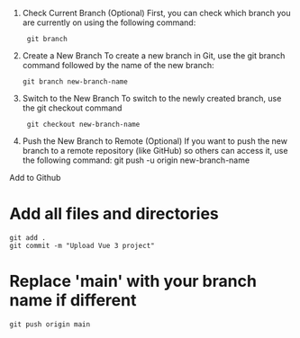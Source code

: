 1. Check Current Branch (Optional)
First, you can check which branch you are currently on using the following command:

        git branch

2. Create a New Branch
To create a new branch in Git, use the git branch command followed by the name of the new branch:

       git branch new-branch-name  

4. Switch to the New Branch
To switch to the newly created branch, use the git checkout command

        git checkout new-branch-name

7. Push the New Branch to Remote (Optional)
If you want to push the new branch to a remote repository (like GitHub) so others can access it, use the following command:
          git push -u origin new-branch-name

Add to Github
# Add all files and directories
    git add .   
    git commit -m "Upload Vue 3 project"
# Replace 'main' with your branch name if different
    git push origin main  
